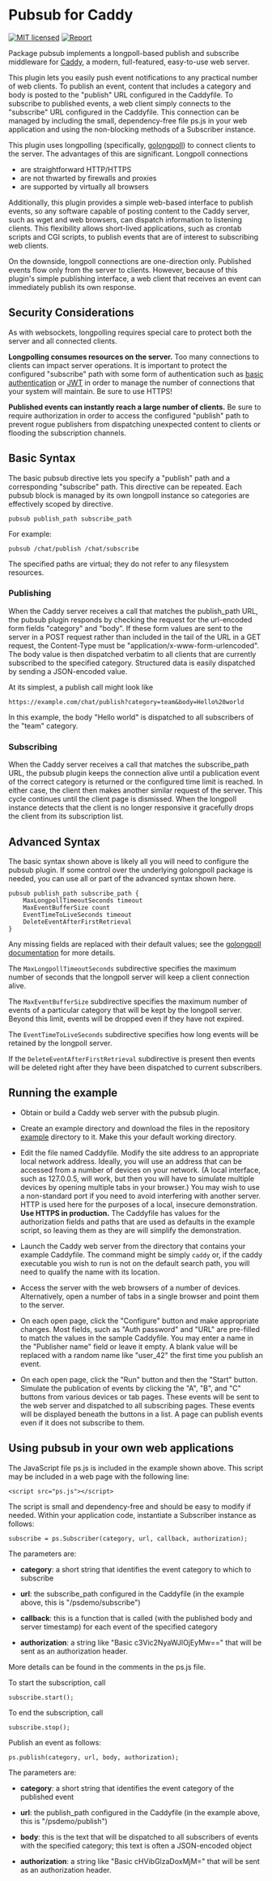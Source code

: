 # Pubsub for Caddy

[![MIT licensed][badge-mit]][license]
[![Report][badge-report]][report]

Package pubsub implements a longpoll-based publish and subscribe middleware for 
[Caddy][caddy], a modern, full-featured, easy-to-use web server.

This plugin lets you easily push event notifications to any practical number of
web clients. To publish an event, content that includes a category and body is
posted to the "publish" URL configured in the Caddyfile. To subscribe to
published events, a web client simply connects to the "subscribe" URL
configured in the Caddyfile. This connection can be managed by including the
small, dependency-free file ps.js in your web application and using the
non-blocking methods of a Subscriber instance.

This plugin uses longpolling (specifically, [golongpoll][longpoll]) to connect
clients to the server. The advantages of this are significant. Longpoll
connections

* are straightforward HTTP/HTTPS
* are not thwarted by firewalls and proxies
* are supported by virtually all browsers

Additionally, this plugin provides a simple web-based interface to publish
events, so any software capable of posting content to the Caddy server, such as
wget and web browsers, can dispatch information to listening clients. This
flexibility allows short-lived applications, such as crontab scripts and CGI
scripts, to publish events that are of interest to subscribing web clients.

On the downside, longpoll connections are one-direction only. Published events
flow only from the server to clients. However, because of this plugin's simple
publishing interface, a web client that receives an event can immediately
publish its own response.

## Security Considerations

As with websockets, longpolling requires special care to protect both the
server and all connected clients.

**Longpolling consumes resources on the server.** Too many connections to
clients can impact server operations. It is important to protect the
configured "subscribe" path with some form of authentication such as 
[basic authentication][auth] or [JWT][jwt] in order to manage the number of
connections that your system will maintain. Be sure to use HTTPS!

**Published events can instantly reach a large number of clients.** Be sure
to require authorization in order to access the configured "publish" path to
prevent rogue publishers from dispatching unexpected content to clients or
flooding the subscription channels.

## Basic Syntax

The basic pubsub directive lets you specify a "publish" path and a
corresponding "subscribe" path. This directive can be repeated. Each pubsub
block is managed by its own longpoll instance so categories are effectively
scoped by directive.

	pubsub publish_path subscribe_path

For example:

	pubsub /chat/publish /chat/subscribe

The specified paths are virtual; they do not refer to any filesystem resources.

### Publishing

When the Caddy server receives a call that matches the publish_path URL, the
pubsub plugin responds by checking the request for the url-encoded form fields
"category" and "body". If these form values are sent to the server in a POST
request rather than included in the tail of the URL in a GET request, the
Content-Type must be "application/x-www-form-urlencoded". The body value is
then dispatched verbatim to all clients that are currently subscribed to the
specified category. Structured data is easily dispatched by sending a
JSON-encoded value.

At its simplest, a publish call might look like 

	https://example.com/chat/publish?category=team&body=Hello%20world

In this example, the body "Hello world" is dispatched to all subscribers of the
"team" category. 

### Subscribing

When the Caddy server receives a call that matches the subscribe_path URL, the
pubsub plugin keeps the connection alive until a publication event of the
correct category is returned or the configured time limit is reached. In either
case, the client then makes another similar request of the server. This cycle
continues until the client page is dismissed. When the longpoll instance
detects that the client is no longer responsive it gracefully drops the client
from its subscription list.

## Advanced Syntax

The basic syntax shown above is likely all you will need to configure the
pubsub plugin. If some control over the underlying golongpoll package is
needed, you can use all or part of the advanced syntax shown here.

	pubsub publish_path subscribe_path {
		MaxLongpollTimeoutSeconds timeout
		MaxEventBufferSize count
		EventTimeToLiveSeconds timeout
		DeleteEventAfterFirstRetrieval
	}

Any missing fields are replaced with their default values; see the
[golongpoll documentation][golongpoll-doc] for more details.

The `MaxLongpollTimeoutSeconds` subdirective specifies the maximum number of
seconds that the longpoll server will keep a client connection alive.

The `MaxEventBufferSize` subdirective specifies the maximum number of events of
a particular category that will be kept by the longpoll server. Beyond this
limit, events will be dropped even if they have not expired.

The `EventTimeToLiveSeconds` subdirective specifies how long events will be
retained by the longpoll server.

If the `DeleteEventAfterFirstRetrieval` subdirective is present then events
will be deleted right after they have been dispatched to current subscribers.

## Running the example

* Obtain or build a Caddy web server with the pubsub plugin.

* Create an example directory and download the files in the repository
[example][example] directory to it. Make this your default working directory.

* Edit the file named Caddyfile. Modify the site address to an
appropriate local network address. Ideally, you will use an address that can be
accessed from a number of devices on your network. (A local interface, such as
127.0.0.5, will work, but then you will have to simulate multiple devices by
opening multiple tabs in your browser.) You may wish to use a non-standard port
if you need to avoid interfering with another server. HTTP is used here for the
purposes of a local, insecure demonstration. **Use HTTPS in production.** The
Caddyfile has values for the authorization fields and paths that are used as
defaults in the example script, so leaving them as they are will simplify the
demonstration.

* Launch the Caddy web server from the directory that contains your example
Caddyfile. The command might be simply `caddy` or, if the caddy executable you
wish to run is not on the default search path, you will need to qualify the
name with its location.

* Access the server with the web browsers of a number of devices.
Alternatively, open a number of tabs in a single browser and point them to the
server.

* On each open page, click the "Configure" button and make appropriate changes.
Most fields, such as "Auth password" and "URL" are pre-filled to match the
values in the sample Caddyfile. You may enter a name in the "Publisher name"
field or leave it empty. A blank value will be replaced with a random name like
"user_42" the first time you publish an event.

* On each open page, click the "Run" button and then the "Start" button.
Simulate the publication of events by clicking the "A", "B", and "C" buttons
from various devices or tab pages. These events will be sent to the web server
and dispatched to all subscribing pages. These events will be displayed beneath
the buttons in a list. A page can publish events even if it does not subscribe
to them.

## Using pubsub in your own web applications

The JavaScript file ps.js is included in the example shown above. This script
may be included in a web page with the following line:

	<script src="ps.js"></script>

The script is small and dependency-free and should be easy to modify if needed.
Within your application code, instantiate a Subscriber instance as follows:

	subscribe = ps.Subscriber(category, url, callback, authorization);

The parameters are:

* **category**: a short string that identifies the event category to which to
subscribe

* **url**: the subscribe_path configured in the Caddyfile (in the example above,
this is "/psdemo/subscribe")

* **callback**: this is a function that is called (with the published body and
server timestamp) for each event of the specified category

* **authorization**: a string like "Basic c3Vic2NyaWJlOjEyMw==" that will be
sent as an authorization header.

More details can be found in the comments in the ps.js file.

To start the subscription, call

	subscribe.start();

To end the subscription, call

	subscribe.stop();

Publish an event as follows:

	ps.publish(category, url, body, authorization);

The parameters are:

* **category**: a short string that identifies the event category of the
published event

* **url**: the publish_path configured in the Caddyfile (in the example above,
this is "/psdemo/publish")

* **body**: this is the text that will be dispatched to all subscribers of
events with the specified category; this text is often a JSON-encoded object

* **authorization**: a string like "Basic cHVibGlzaDoxMjM=" that will be sent
as an authorization header.

[auth]: https://caddyserver.com/docs/basicauth
[badge-author]: https://img.shields.io/badge/author-Kurt_Jung-blue.svg
[badge-github]: https://img.shields.io/badge/project-Git_Hub-blue.svg
[badge-mit]: https://img.shields.io/badge/license-MIT-blue.svg
[badge-report]: https://goreportcard.com/badge/github.com/jung-kurt/caddy-pubsub
[caddy]: https://caddyserver.com/
[example]: https://github.com/jung-kurt/caddy-pubsub/tree/master/example
[github]: https://github.com/jung-kurt/caddy-pubsub
[golongpoll-doc]: https://godoc.org/github.com/jcuga/golongpoll
[jung]: https://github.com/jung-kurt/
[jwt]: https://github.com/BTBurke/caddy-jwt
[key]: class:key
[license]: https://raw.githubusercontent.com/jung-kurt/caddy-pubsub/master/LICENSE
[longpoll]: https://github.com/jcuga/golongpoll
[report]: https://goreportcard.com/report/github.com/jung-kurt/caddy-pubsub
[subkey]: class:subkey